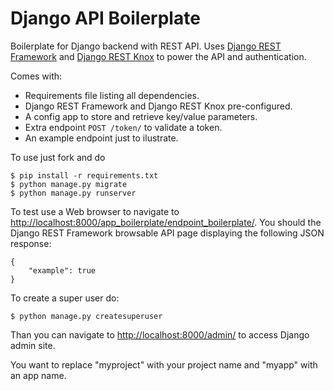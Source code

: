 # Django API Boilerplate

Boilerplate for Django backend with REST API. Uses [Django REST Framework](http://www.django-rest-framework.org/) and [Django REST Knox](http://james1345.github.io/django-rest-knox/) to power the API and authentication.

Comes with:

 - Requirements file listing all dependencies.
 - Django REST Framework and Django REST Knox pre-configured.
 - A config app to store and retrieve key/value parameters.
 - Extra endpoint `POST /token/` to validate a token.
 - An example endpoint just to ilustrate.

To use just fork and do

```
$ pip install -r requirements.txt
$ python manage.py migrate
$ python manage.py runserver
```

To test use a Web browser to navigate to [http://localhost:8000/app_boilerplate/endpoint_boilerplate/](http://localhost:8000/app_boilerplate/endpoint_boilerplate/). You should the Django REST Framework browsable API page displaying the following JSON response:
```
{
    "example": true
}
```

To create a super user do:

```
$ python manage.py createsuperuser
```

Than you can navigate to [http://localhost:8000/admin/](http://localhost:8000/admin/) to access Django admin site.

You want to replace "myproject" with your project name and "myapp" with an app name.